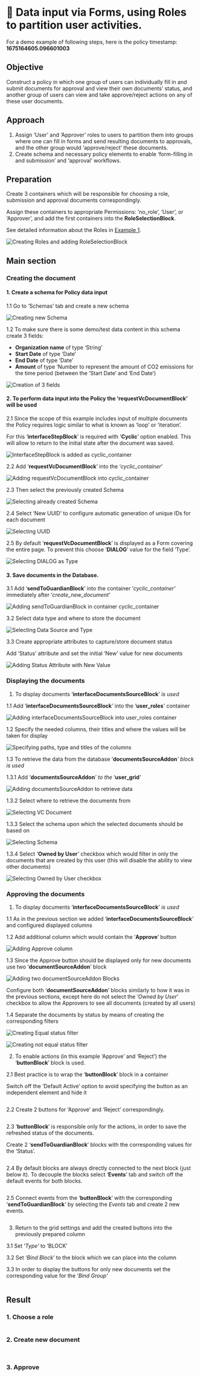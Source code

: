 # 🔢 Data input via Forms, using Roles to partition user activities.

For a demo example of following steps, here is the policy timestamp: **1675164605.096601003**

## **Objective**

Construct a policy in which one group of users can individually fill in and submit documents for approval and view their own documents’ status, and another group of users can view and take approve/reject actions on any of these user documents.

## **Approach**

1. Assign ‘User’ and ‘Approver’ roles to users to partition them into groups where one can fill in forms and send resulting documents to approvals, and the other group would ‘approve/reject’ these documents.
2. Create schema and necessary policy elements to enable ‘form-filling in and submission’ and ‘approval’ workflows.

## **Preparation**

Create 3 containers which will be responsible for choosing a role, submission and approval documents correspondingly.

Assign these containers to appropriate Permissions: ‘no\_role’, ‘User’, or ‘Approver’, and add the first containers into the **RoleSelectionBlock**.

See detailed information about the Roles in [Example 1](creating-and-using-roles.md).

![Creating Roles and adding RoleSelectionBlock](<../../../../.gitbook/assets/0 (2) (1) (1).png>)

## **Main section**

### **Creating the document**

#### 1. Create a schema for Policy data input

1.1 Go to ‘Schemas’ tab and create a new schema

![Creating new Schema](<../../../../.gitbook/assets/1 (2) (1).png>)

1.2 To make sure there is some demo/test data content in this schema create 3 fields:

* **Organization name** of type ‘String’
* **Start Date** of type ‘Date’
* **End Date** of type ‘Date’
* **Amount** of type ‘Number to represent the amount of CO2 emissions for the time period (between the ‘Start Date’ and ‘End Date’)

![Creation of 3 fields](<../../../../.gitbook/assets/2 (2) (1) (1).png>)

#### 2. To perform data input into the Policy the ‘**requestVcDocumentBlock**’ will be used

2.1 Since the scope of this example includes input of multiple documents the Policy requires logic similar to what is known as ‘loop’ or ‘iteration’.

For this ‘**interfaceStepBlock**’ is required with ‘**Cyclic**’ option enabled. This will allow to return to the initial state after the document was saved.

![InterfaceStepBlock is added as cyclic\_container](<../../../../.gitbook/assets/3 (2) (1).png>)

2.2 Add ‘**requestVcDocumentBlock**’ into the ‘_cyclic\_container_’

![Adding requestVcDocumentBlock into cyclic\_container](<../../../../.gitbook/assets/4 (2) (1).png>)

2.3 Then select the previously created Schema

![Selecting already created Schema](<../../../../.gitbook/assets/5 (2) (1).png>)

2.4 Select ‘New UUID’ to configure automatic generation of unique IDs for each document

![Selecting UUID](<../../../../.gitbook/assets/6 (2) (1).png>)

2.5 By default ‘**requestVcDocumentBlock**’ is displayed as a Form covering the entire page. To prevent this choose ‘**DIALOG**’ value for the field ‘Type’.

![Selecting DIALOG as Type](<../../../../.gitbook/assets/7 (2) (1) (1).png>)

#### 3. Save documents in the Database.

3.1 Add ‘**sendToGuardianBlock**’ into the container ‘_cyclic\_container’_ immediately after ‘_create\_new\_document’_

![Adding sendToGuardianBlock in container cyclic\_container](<../../../../.gitbook/assets/8 (2).png>)

3.2 Select data type and where to store the document

![Selecting Data Source and Type](<../../../../.gitbook/assets/9 (2) (1) (1).png>)

3.3 Create appropriate attributes to capture/store document status

Add ‘Status’ attribute and set the initial ‘New’ value for new documents

![Adding Status Attribute with New Value](<../../../../.gitbook/assets/10 (2) (1).png>)

### **Displaying the documents**

1. To display documents ‘**interfaceDocumentsSourceBlock**_’ is used_

1.1 Add ’**interfaceDocumentsSourceBlock**_’_ into the ‘**user\_roles**_’_ container

![Adding interfaceDocumentsSourceBlock into user\_roles container](<../../../../.gitbook/assets/11 (2) (1).png>)

1.2 Specify the needed columns, their titles and where the values will be taken for display

![Specifying paths, type and titles of the columns](<../../../../.gitbook/assets/12 (2) (1).png>)

1.3 To retrieve the data from the database ’**documentsSourceAddon**_’ block is used_

1.3.1 Add ‘**documentsSourceAddon**_’ to the_ ‘**user\_grid**_’_

![Adding documentsSourceAddon to retrieve data](<../../../../.gitbook/assets/13 (2) (1).png>)

1.3.2 Select where to retrieve the documents from

![Selecting VC Document](<../../../../.gitbook/assets/14 (1).png>)

1.3.3 Select the schema upon which the selected documents should be based on

![Selecting Schema](<../../../../.gitbook/assets/15 (5).png>)

1.3.4 Select _‘_**Owned by User**_’_ checkbox which would filter in only the documents that are created by this user (this will disable the ability to view other documents)

![Selecting Owned by User checkbox](<../../../../.gitbook/assets/16 (1) (1) (1).png>)

### **Approving the documents**

1. To display documents ‘**interfaceDocumentsSourceBlock**_’ is used_

1.1 As in the previous section we added ‘**interfaceDocumentsSourceBlock**_’_ and configured displayed columns

1.2 Add additional column which would contain the ‘**Approve**’ button

![Adding Approve column](<../../../../.gitbook/assets/17 (1) (1).png>)

1.3 Since the Approve button should be displayed only for new documents use two ‘**documentSourceAddon**’ block

![Adding two documentSourceAddon Blocks](<../../../../.gitbook/assets/18 (1) (2).png>)

Configure both ‘**documentSourceAddon**’ blocks similarly to how it was in the previous sections, except here do not select the ‘_Owned by User_’ checkbox to allow the Approvers to see all documents (created by all users)

1.4 Separate the documents by status by means of creating the corresponding filters

![Creating Equal status filter](<../../../../.gitbook/assets/19 (1) (1).png>)

![Creating not equal status filter](<../../../../.gitbook/assets/20 (2).png>)

2. To enable actions (in this example ‘Approve’ and ‘Reject’) the ‘**buttonBlock**’ block is used.

2.1 Best practice is to wrap the ‘**buttonBlock**’ block in a container

Switch off the ‘Default Active’ option to avoid specifying the button as an independent element and hide it

<figure><img src="../../../../.gitbook/assets/Template_2_screenshot_22.png" alt=""><figcaption></figcaption></figure>

2.2 Create 2 buttons for ‘Approve’ and ‘Reject’ correspondingly.

<figure><img src="../../../../.gitbook/assets/Template_2_screenshot_23.png" alt=""><figcaption></figcaption></figure>

2.3 ‘**buttonBlock**’ is responsible only for the actions, in order to save the refreshed status of the documents.

Create 2 ‘**sendToGuardianBlock**’ blocks with the corresponding values for the ‘Status’.

<figure><img src="../../../../.gitbook/assets/Template_2_screenshot_24.png" alt=""><figcaption></figcaption></figure>

2.4 By default blocks are always directly connected to the next block (just below it). To decouple the blocks select ‘**Events**’ tab and switch off the default events for both blocks.

<figure><img src="../../../../.gitbook/assets/Template_2_screenshot_25.png" alt=""><figcaption></figcaption></figure>

2.5 Connect events from the ‘**buttonBlock**’ with the corresponding ‘**sendToGuardianBlock**_’_ by selecting the _Events_ tab and create 2 new events.

<figure><img src="../../../../.gitbook/assets/Template_2_screenshot_26.png" alt=""><figcaption></figcaption></figure>

3. Return to the grid settings and add the created buttons into the previously prepared column

3.1 Set ‘_Type’_ to ‘BLOCK’

3.2 Set ‘_Bind Block_’ to the block which we can place into the column

3.3 In order to display the buttons for only new documents set the corresponding value for the ‘_Bind Group'_

<figure><img src="../../../../.gitbook/assets/Template_2_screenshot_27.png" alt=""><figcaption></figcaption></figure>

## Result

### 1. Choose a role

<figure><img src="../../../../.gitbook/assets/Template_2_demo_01.png" alt=""><figcaption></figcaption></figure>

### 2. Create new document

<figure><img src="../../../../.gitbook/assets/Template_2_demo_02.png" alt=""><figcaption></figcaption></figure>

<figure><img src="../../../../.gitbook/assets/Template_2_demo_03.png" alt=""><figcaption></figcaption></figure>

### 3. Approve

<figure><img src="../../../../.gitbook/assets/Template_2_demo_04.png" alt=""><figcaption></figcaption></figure>

<figure><img src="../../../../.gitbook/assets/Template_2_demo_05.png" alt=""><figcaption></figcaption></figure>
